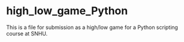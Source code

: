 # high_low_game_Python
This is a file for submission as a high/low game for a Python scripting course at SNHU.
